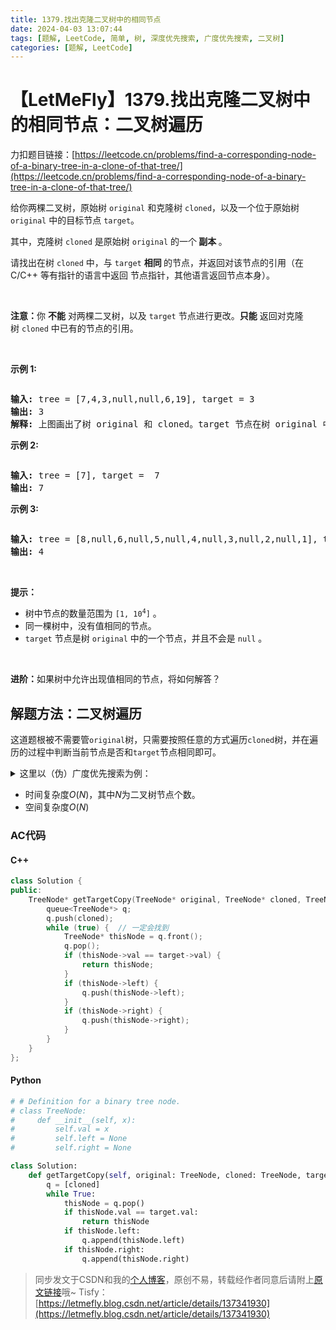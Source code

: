 ```yaml
---
title: 1379.找出克隆二叉树中的相同节点
date: 2024-04-03 13:07:44
tags: [题解, LeetCode, 简单, 树, 深度优先搜索, 广度优先搜索, 二叉树]
categories: [题解, LeetCode]
---
```


# 【LetMeFly】1379.找出克隆二叉树中的相同节点：二叉树遍历

力扣题目链接：[https://leetcode.cn/problems/find-a-corresponding-node-of-a-binary-tree-in-a-clone-of-that-tree/](https://leetcode.cn/problems/find-a-corresponding-node-of-a-binary-tree-in-a-clone-of-that-tree/)

<p>给你两棵二叉树，原始树 <code>original</code> 和克隆树 <code>cloned</code>，以及一个位于原始树 <code>original</code>&nbsp;中的目标节点&nbsp;<code>target</code>。</p>

<p>其中，克隆树 <code>cloned</code>&nbsp;是原始树 <code>original</code>&nbsp;的一个<strong> 副本 </strong>。</p>

<p>请找出在树&nbsp;<code>cloned</code>&nbsp;中，与&nbsp;<code>target</code>&nbsp;<strong>相同&nbsp;</strong>的节点，并返回对该节点的引用（在 C/C++ 等有指针的语言中返回 节点指针，其他语言返回节点本身）。</p>

<p>&nbsp;</p>

<p><strong>注意：</strong>你 <strong>不能</strong> 对两棵二叉树，以及 <code>target</code>&nbsp;节点进行更改。<strong>只能</strong> 返回对克隆树&nbsp;<code>cloned</code>&nbsp;中已有的节点的引用。</p>

<ul>
</ul>

<p>&nbsp;</p>

<ul>
</ul>

<p><strong>示例 1:</strong></p>

<p><img alt="" src="https://assets.leetcode.com/uploads/2020/02/21/e1.png" /></p>

<pre>
<strong>输入:</strong> tree = [7,4,3,null,null,6,19], target = 3
<strong>输出:</strong> 3
<strong>解释:</strong> 上图画出了树 original 和 cloned。target 节点在树 original 中，用绿色标记。答案是树 cloned 中的黄颜色的节点（其他示例类似）。</pre>

<p><strong>示例 2:</strong></p>

<p><img alt="" src="https://assets.leetcode.com/uploads/2020/02/21/e2.png" /></p>

<pre>
<strong>输入:</strong> tree = [7], target =  7
<strong>输出:</strong> 7
</pre>

<p><strong>示例 3:</strong></p>

<p><img alt="" src="https://assets.leetcode.com/uploads/2020/02/21/e3.png" /></p>

<pre>
<strong>输入:</strong> tree = [8,null,6,null,5,null,4,null,3,null,2,null,1], target = 4
<strong>输出:</strong> 4
</pre>

<p>&nbsp;</p>

<p><strong>提示：</strong></p>

<ul>
	<li>树中节点的数量范围为<meta charset="UTF-8" />&nbsp;<code>[1, 10<sup>4</sup>]</code>&nbsp;。</li>
	<li>同一棵树中，没有值相同的节点。</li>
	<li><code>target</code>&nbsp;节点是树&nbsp;<code>original</code>&nbsp;中的一个节点，并且不会是&nbsp;<code>null</code>&nbsp;。</li>
</ul>

<p>&nbsp;</p>

<p><strong>进阶：</strong>如果树中允许出现值相同的节点，将如何解答？</p>


    
## 解题方法：二叉树遍历

这道题根被不需要管```original```树，只需要按照任意的方式遍历```cloned```树，并在遍历的过程中判断当前节点是否和```target```节点相同即可。

<details><summary>这里以（伪）广度优先搜索为例：</summary>

创建一个队列，队列中初始元素为```cloned```树的根节点。

之后开始不断地从队列中取出节点：

+ 如果当前节点和```target```的值相等，则直接返回该节点，算法结束。
+ 如果当前节点的左子节点非空，则将左子节点加入队列中。
+ 如果当前节点的右子节点非空，则将右子节点加入队列中。

</details>

+ 时间复杂度$O(N)$，其中$N$为二叉树节点个数。
+ 空间复杂度$O(N)$

### AC代码

#### C++

```cpp
class Solution {
public:
    TreeNode* getTargetCopy(TreeNode* original, TreeNode* cloned, TreeNode* target) {
        queue<TreeNode*> q;
        q.push(cloned);
        while (true) {  // 一定会找到
            TreeNode* thisNode = q.front();
            q.pop();
            if (thisNode->val == target->val) {
                return thisNode;
            }
            if (thisNode->left) {
                q.push(thisNode->left);
            }
            if (thisNode->right) {
                q.push(thisNode->right);
            }
        }
    }
};
```

#### Python

```python
# # Definition for a binary tree node.
# class TreeNode:
#     def __init__(self, x):
#         self.val = x
#         self.left = None
#         self.right = None

class Solution:
    def getTargetCopy(self, original: TreeNode, cloned: TreeNode, target: TreeNode) -> TreeNode:
        q = [cloned]
        while True:
            thisNode = q.pop()
            if thisNode.val == target.val:
                return thisNode
            if thisNode.left:
                q.append(thisNode.left)
            if thisNode.right:
                q.append(thisNode.right)
```

> 同步发文于CSDN和我的[个人博客](https://blog.letmefly.xyz/)，原创不易，转载经作者同意后请附上[原文链接](https://blog.letmefly.xyz/2024/04/03/LeetCode%201379.%E6%89%BE%E5%87%BA%E5%85%8B%E9%9A%86%E4%BA%8C%E5%8F%89%E6%A0%91%E4%B8%AD%E7%9A%84%E7%9B%B8%E5%90%8C%E8%8A%82%E7%82%B9/)哦~
> Tisfy：[https://letmefly.blog.csdn.net/article/details/137341930](https://letmefly.blog.csdn.net/article/details/137341930)
